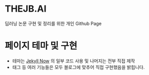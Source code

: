 # THEJB.AI
딥러닝 논문 구현 및 정리를 위한 개인 Github Page

# 페이지 테마 및 구현
- 테마는 [Jekyll Now](https://github.com/barryclark/jekyll-now) 의 일부 코드 사용 및 나머지는 전부 직접 제작
- 태그 등 여러 기능들은 모두 블로그에 맞추어 직접 구현했음을 밝힙니다.

